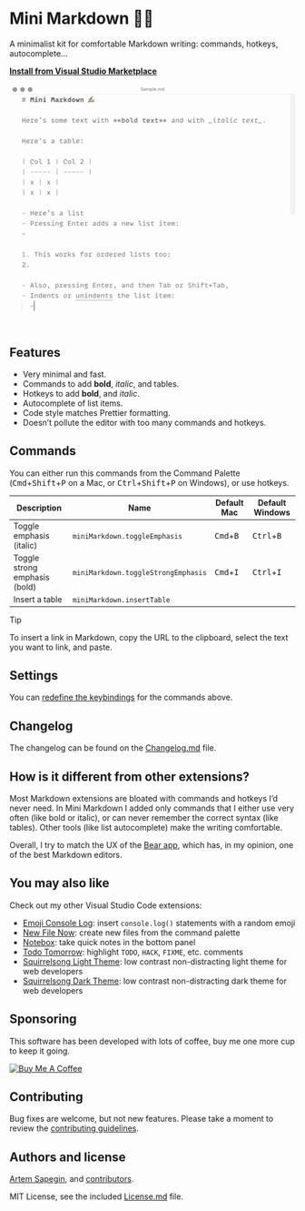# Mini Markdown ✍🏼

A minimalist kit for comfortable Markdown writing: commands, hotkeys, autocomplete…

**[Install from Visual Studio Marketplace](https://marketplace.visualstudio.com/items?itemName=sapegin.mini-markdown)**

![Mini Markdown Visual Studio Code extension](./screenshots/screenshot.png)

## Features

- Very minimal and fast.
- Commands to add **bold**, _italic_, and tables.
- Hotkeys to add **bold**, and _italic_.
- Autocomplete of list items.
- Code style matches Prettier formatting.
- Doesn’t pollute the editor with too many commands and hotkeys.

## Commands

You can either run this commands from the Command Palette (<kbd>Cmd</kbd>+<kbd>Shift</kbd>+<kbd>P</kbd> on a Mac, or <kbd>Ctrl</kbd>+<kbd>Shift</kbd>+<kbd>P</kbd> on Windows), or use hotkeys.

| Description | Name | Default Mac | Default Windows |
| --- | --- | --- | --- |
| Toggle emphasis (italic) | `miniMarkdown.toggleEmphasis` | <kbd>Cmd</kbd>+<kbd>B</kbd> | <kbd>Ctrl</kbd>+<kbd>B</kbd> |
| Toggle strong emphasis (bold) | `miniMarkdown.toggleStrongEmphasis` | <kbd>Cmd</kbd>+<kbd>I</kbd> | <kbd>Ctrl</kbd>+<kbd>I</kbd> |
| Insert a table | `miniMarkdown.insertTable` |  |  |

> [!TIP]  
> To insert a link in Markdown, copy the URL to the clipboard, select the text you want to link, and paste.

## Settings

You can [redefine the keybindings](https://code.visualstudio.com/docs/getstarted/keybindings) for the commands above.

## Changelog

The changelog can be found on the [Changelog.md](./Changelog.md) file.

## How is it different from other extensions?

Most Markdown extensions are bloated with commands and hotkeys I’d never need. In Mini Markdown I added only commands that I either use very often (like bold or italic), or can never remember the correct syntax (like tables). Other tools (like list autocomplete) make the writing comfortable.

Overall, I try to match the UX of the [Bear app](https://bear.app), which has, in my opinion, one of the best Markdown editors.

## You may also like

Check out my other Visual Studio Code extensions:

- [Emoji Console Log](https://marketplace.visualstudio.com/items?itemName=sapegin.emoji-console-log): insert `console.log()` statements with a random emoji
- [New File Now](https://marketplace.visualstudio.com/items?itemName=sapegin.new-file-now): create new files from the command palette
- [Notebox](https://marketplace.visualstudio.com/items?itemName=sapegin.notebox): take quick notes in the bottom panel
- [Todo Tomorrow](https://marketplace.visualstudio.com/items?itemName=sapegin.todo-tomorrow): highlight `TODO`, `HACK`, `FIXME`, etc. comments
- [Squirrelsong Light Theme](https://marketplace.visualstudio.com/items?itemName=sapegin.Theme-SquirrelsongLight): low contrast non-distracting light theme for web developers
- [Squirrelsong Dark Theme](https://marketplace.visualstudio.com/items?itemName=sapegin.Theme-SquirrelsongDark): low contrast non-distracting dark theme for web developers

## Sponsoring

This software has been developed with lots of coffee, buy me one more cup to keep it going.

<a href="https://www.buymeacoffee.com/sapegin" target="_blank"><img src="https://cdn.buymeacoffee.com/buttons/lato-orange.png" alt="Buy Me A Coffee" height="51" width="217"></a>

## Contributing

Bug fixes are welcome, but not new features. Please take a moment to review the [contributing guidelines](Contributing.md).

## Authors and license

[Artem Sapegin](https://sapegin.me), and [contributors](https://github.com/sapegin/vscode-mini-markdown/graphs/contributors).

MIT License, see the included [License.md](License.md) file.
